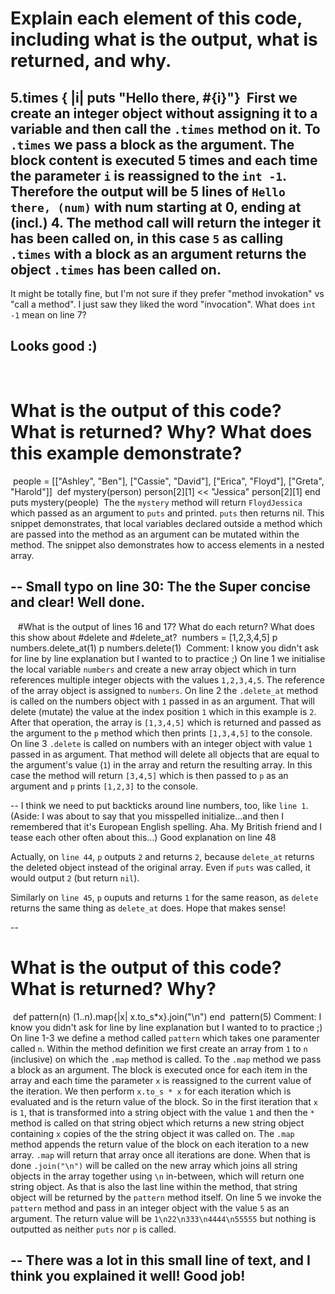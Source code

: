 # Explain each element of this code, including what is the output, what is returned, and why.
​
5.times { |i| puts "Hello there, #{i}"}
​
First we create an integer object without assigning it to a variable and then call the `.times` method on it.
To `.times` we pass a block as the argument.
The block content is executed 5 times and each time the parameter `i` is reassigned to the `int -1`.
Therefore the output will be 5 lines of `Hello there, (num)` with num starting at 0, ending at (incl.) 4.
The method call will return the integer it has been called on, in this case `5` as calling `.times` with a block as an argument returns the object `.times` has been called on.
​
--
It might be totally fine, but I'm not sure if they prefer "method invokation" vs "call a method". I just saw they liked the word
"invocation". 
What does `int -1` mean on line 7?

Looks good :)
--
​
# What is the output of this code? What is returned? Why? What does this example demonstrate?
​
people = [["Ashley", "Ben"], ["Cassie", "David"], ["Erica", "Floyd"], ["Greta", "Harold"]]
​
def mystery(person)
  person[2][1] << "Jessica"
  person[2][1]
end
​
puts mystery(people)
​
The the `mystery` method will return `FloydJessica` which passed as an argument to `puts` and printed.
`puts` then returns nil.
This snippet demonstrates, that local variables declared outside a method which are passed into the method as an argument can be mutated within the method. The snippet also demonstrates how to access elements in a nested array.

--
Small typo on line 30: The the
Super concise and clear! Well done. 
--
​
​
​
#What is the output of lines 16 and 17? What do each return? What does this show about #delete and #delete_at?
​
numbers = [1,2,3,4,5]
p numbers.delete_at(1)
p numbers.delete(1)
​
Comment: I know you didn't ask for line by line explanation but I wanted to to practice ;)
On line 1 we initialise the local variable `numbers` and create a new array object which in turn references multiple integer objects with the values `1,2,3,4,5`. The reference of the array object is assigned to `numbers`.
On line 2 the `.delete_at` method is called on the numbers object with `1` passed in as an argument. That will delete (mutate) the value at the index position `1` which in this example is `2`. After that operation, the array is `[1,3,4,5]` which is returned and passed as the argument to the `p` method which then prints `[1,3,4,5]` to the console.
On line 3 `.delete` is called on numbers with an integer object with value `1` passed in as argument. That method will delete all objects that are equal to the argument's value (`1`) in the array and return the resulting array. In this case the method will return `[3,4,5]` which is then passed to `p` as an argument and `p` prints `[1,2,3]` to the console.

--
I think we need to put backticks around line numbers, too, like `line 1`. 
(Aside: I was about to say that you misspelled initialize...and then I remembered that it's European English spelling. Aha. My British friend and I tease each other often about this...)
Good explanation on line 48

Actually, on `line 44`, `p` outputs `2` and returns `2`, because `delete_at` returns the deleted object instead of the original array. Even if `puts` was called, it would output `2` (but return `nil`).

Similarly on `line 45`, `p` ouputs and returns `1` for the same reason, as `delete` returns the same thing as `delete_at` does. 
Hope that makes sense!

--
​
​
# What is the output of this code? What is returned? Why?
​
def pattern(n)
  (1..n).map{|x| x.to_s*x}.join("\n")
end
​
pattern(5)
​
Comment: I know you didn't ask for line by line explanation but I wanted to to practice ;)
On line 1-3 we define a method called `pattern` which takes one paramenter called `n`.
Within the method definition we first create an array from `1` to `n` (inclusive) on which the `.map` method is called. To the `.map` method we pass a block as an argument. The block is executed once for each item in the array and each time the parameter `x` is reassigned to the current value of the iteration. We then perform `x.to_s * x` for each iteration which is evaluated and is the return value of the block. So in the first iteration that `x` is `1`, that is transformed into a string object with the value `1` and then the `*` method is called on that string object which returns a new string object containing `x` copies of the the string object it was called on.
The `.map` method appends the return value of the block on each iteration to a new array. `.map` will return that array once all iterations are done.
When that is done `.join("\n")` will be called on the new array which joins all string objects in the array together using `\n` in-between, which will return one string object.
As that is also the last line within the method, that string object will be returned by the `pattern` method itself.
On line 5 we invoke the `pattern` method and pass in an integer object with the value `5` as an argument.
The return value will be `1\n22\n333\n4444\n55555` but nothing is outputted as neither `puts` nor `p` is called.

--
There was a lot in this small line of text, and I think you explained it well! Good job! 
--